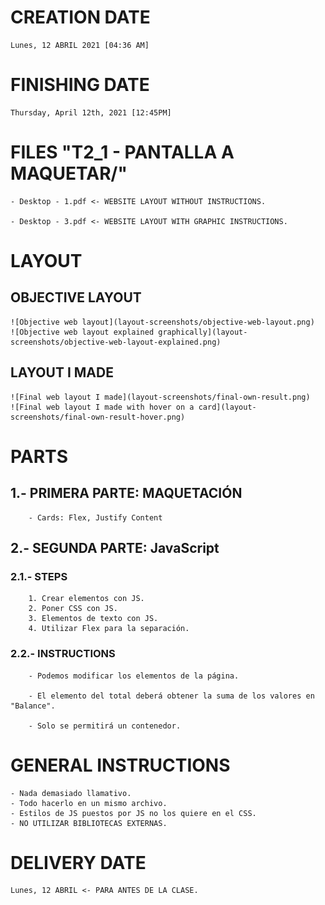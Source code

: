 # CREATION DATE

    Lunes, 12 ABRIL 2021 [04:36 AM]

# FINISHING DATE

    Thursday, April 12th, 2021 [12:45PM]

# FILES "T2_1 - PANTALLA A MAQUETAR/"

    - Desktop - 1.pdf <- WEBSITE LAYOUT WITHOUT INSTRUCTIONS.

    - Desktop - 3.pdf <- WEBSITE LAYOUT WITH GRAPHIC INSTRUCTIONS.

# LAYOUT

## OBJECTIVE LAYOUT

    ![Objective web layout](layout-screenshots/objective-web-layout.png)
    ![Objective web layout explained graphically](layout-screenshots/objective-web-layout-explained.png)

## LAYOUT I MADE
    
    ![Final web layout I made](layout-screenshots/final-own-result.png)
    ![Final web layout I made with hover on a card](layout-screenshots/final-own-result-hover.png)

# PARTS

## 1.- PRIMERA PARTE: MAQUETACIÓN
    
        - Cards: Flex, Justify Content

## 2.- SEGUNDA PARTE: JavaScript

### 2.1.-  STEPS
        1. Crear elementos con JS.
        2. Poner CSS con JS.
        3. Elementos de texto con JS.
        4. Utilizar Flex para la separación.

### 2.2.- INSTRUCTIONS

        - Podemos modificar los elementos de la página.

        - El elemento del total deberá obtener la suma de los valores en "Balance".

        - Solo se permitirá un contenedor.
        
# GENERAL INSTRUCTIONS

    - Nada demasiado llamativo.
    - Todo hacerlo en un mismo archivo.
    - Estilos de JS puestos por JS no los quiere en el CSS.
    - NO UTILIZAR BIBLIOTECAS EXTERNAS.

# DELIVERY DATE
    
    Lunes, 12 ABRIL <- PARA ANTES DE LA CLASE.
